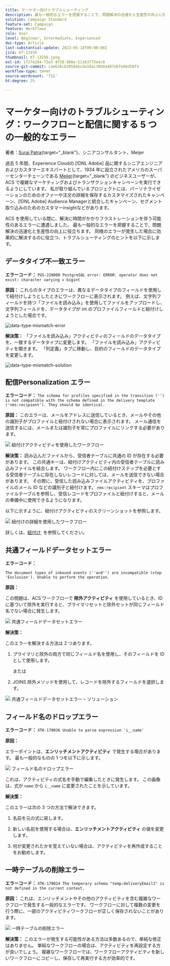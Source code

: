 ```yaml
---
title: マーケター向けトラブルシューティング
description: 最も一般的なエラーを把握することで、問題解決の迅速化と生産性の向上に役立ちます。 これらのトラブルシューティングヒントは、同様のエラーが発生した場合に効果的に解決するのに役立ちます。
solution: Campaign Standard
feature-set: Campaign
feature: Workflows
role: User
level: Beginner, Intermediate, Experienced
doc-type: Article
last-substantial-update: 2023-05-18T00:00:00Z
jira: KT-13256
thumbnail: KT-13256.jpeg
exl-id: 1f27e284-73e3-4f28-988e-51163775eec8
source-git-commit: cae626cb3958ebcda16ac30b0a487ebfe06d50f4
workflow-type: tm+mt
source-wordcount: '711'
ht-degree: 2%

---
```


# マーケター向けのトラブルシューティング：ワークフローと配信に関する 5 つの一般的なエラー

著者：[Suraj Patra](https://www.linkedin.com/in/suraj-p-51612053/){target="_blank"}、シニアコンサルタント、Meijer

過去 5 年間、Experience Cloudの [!DNL Adobe] 品に関するシニアエンジニアおよびカスタマーエキスパートとして、1934 年に設立されたアメリカのスーパーセンターチェーンである [Meijer](https://www.meijer.com/){target="_blank"} のビジネスユーザーが、ACS で複雑なマーケティングおよびトランザクションキャンペーンを実行できるようにしています。 私が取り組んでいるプロジェクトには、パーソナライゼーションのためのオファーや注文の詳細を保存するカスタマイズされたキャンペーン、[!DNL Adobe] Audience Managerと統合したキャンペーン、セグメント取り込みのためのカスタマーinsightなどがあります。

ACS を使用している間に、解決に時間がかかりフラストレーションを伴う可能性のあるエラーに遭遇しました。 最も一般的なエラーを把握することで、問題解決の迅速化と生産性の向上に役立ちます。 同様のエラーが発生した場合に効果的に解決するのに役立つ、トラブルシューティングのヒントを以下に示します。

## データタイプ不一致エラー

**エラーコード：**
`PGS-220000 PostgreSQL error: ERROR: operator does not exist: character varying = bigint`

**原因：**
これらのタイプのエラーは、異なるデータタイプのフィールドを使用して紐付けしようとしたときにワークフローに表示されます。 例えば、文字列フィールドを持つ「ファイルを読み込み」を使用してファイルをアップロードし、文字列フィールドを、データタイプが int のプロファイルフィールドと紐付けしようとした場合です。

![data-type-mismatch-error](/help/_assets/kt-13256/data-type-mismatch.png)

**解決策：**
「ファイルを読み込み」アクティビティのフィールドのデータタイプを、一致するデータタイプに変更します。 「ファイルを読み込み」アクティビティを開きます。 「列定義」タブに移動し、目的のフィールドのデータタイプを変更します。


![data-type-mismatch-solution](/help/_assets/kt-13256/data-type-mismatch-solution.png)

## 配信Personalization エラー

**エラーコード：**
`The schema for profiles specified in the transition ('') is not compatible with the schema defined in the delivery template ('nms:recipient'). They should be identical.`

**原因：**
このエラーは、メールをアドレスに送信しているとき、メールやその他の識別子がプロファイルと紐付けされない場合に表示されます。 メール通信を送信するには、メールまたは識別子を常にプロファイルにリンクする必要があります。

![&#x200B; 紐付けアクティビティを使用したワークフロー &#x200B;](/help/_assets/kt-13256/del-persn-error-wf.png)

**解決策：**
読み込んだファイルから、受信者テーブルに共通の ID が存在する必要があります。 この共通キーは、紐付けアクティビティ内の受信者テーブルに読み込みファイルを結合します。 ワークフロー内にこの紐付けステップを必要とする受信者テーブルに存在しないレコードに対しては、メールを送信できない場合があります。 その際に、受信した読み込みファイルアクティビティを、プロファイルのメール ID などの識別子と紐付けます。 `nms:recipient` スキーマはプロファイルテーブルを参照し、受信レコードをプロファイルと紐付けすると、メールの準備中に使用できるようになります。

以下に示すように、紐付けアクティビティのスクリーンショットを参照します。

![&#x200B; 紐付けの詳細を使用したワークフロー &#x200B;](/help/_assets/kt-13256/del-persn-error-wf-solution.png)

詳しくは、[&#x200B; 紐付け &#x200B;](https://experienceleague.adobe.com/docs/campaign-standard/using/managing-processes-and-data/data-management-activities/reconciliation.html?lang=ja) を参照してください。

## 共通フィールドデータセットエラー

**エラーコード：**

`The document types of inbound events (''and'') are incompatible (step 'Exclusion'). Unable to perform the operation.`

**原因：**

この問題は、ACS ワークフローで **除外アクティビティ** を使用しているとき、ID に基づいて除外を実行すると、プライマリセットと除外セットが同じフィールド名でない場合に発生します。

![&#x200B; 共通フィールドデータセットエラー &#x200B;](/help/_assets/kt-13256/dataset-error.png)

**解決策：**

このエラーを解決する方法は 2 つあります。

1. プライマリと除外の両方で同じフィールド名を使用し、そのフィールドを ID として使用します。

   または

2. JOINS 除外メソッドを使用して、レコードを除外するフィールドを選択します。

![&#x200B; 共通フィールドデータセットエラー – ソリューション &#x200B;](/help/_assets/kt-13256/dataset-error-solution.png)

## フィールド名のドロップエラー

**エラーコード：**
`XTK-170036 Unable to parse expression 'i__name'`

**原因：**

エラーポイントは、**エンリッチメントアクティビティ** で発生する場合があります。 最も一般的なものの 1 つを以下に示します。

![&#x200B; フィールド名のドロップエラー &#x200B;](/help/_assets/kt-13256/field-name-dropped-error.png)

これは、アクティビティの式名を手動で編集したときに発生します。 この画像は、式が `name` から `i__name` に変更されたことを示しています。

**解決策：**

このエラーは次の 3 つの方法で解決できます。

1. 名前を元の式に戻します。

2. 新しい名前を使用する場合は、**エンリッチメントアクティビティ** の値を変更します。

3. 何が変更されたかを覚えていない場合は、アクティビティを再作成することをお勧めします。

## 一時テーブルの削除エラー 

**エラーコード：**
`XTK-170024 The temporary schema "temp:deliveryEmail1" is not defined in the current context.`

**原因：**
これは、エンリッチメントやその他のアクティビティを含む複雑なワークフローで発生する一般的なエラーです。 ワークフローに対して複数の変更を行う際に、一部のアクティビティワークフローが正しく保存されないことがあります。

![&#x200B; 一時テーブルの削除エラー &#x200B;](/help/_assets/kt-13256/temp-table-dropped-error.png)

**解決策：**
このエラーが発生する可能性がある方法は多数あるので、単純な修正はありません。 単純なワークフローの場合は、アクティビティを再設定する方が良いでしょう。 複雑なワークフローでは、ワークフローアクティビティを新しいワークフローにコピーし、保存して再実行する方が効率的です。
